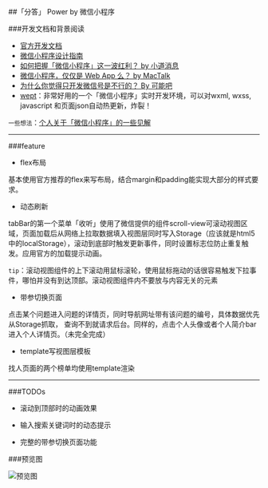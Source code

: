 ##「分答」 Power by 微信小程序


###开发文档和背景阅读

- [官方开发文档](https://mp.weixin.qq.com/debug/wxadoc/dev/)
- [微信小程序设计指南](https://mp.weixin.qq.com/debug/wxadoc/design/)
- [如何把握「微信小程序」这一波红利？ by 小道消息](http://mp.weixin.qq.com/s?src=3&timestamp=1476084572&ver=1&signature=9iql2gUC5J7Ore2nR-vE*H0gMx-FPnvh7tg-59H5QWMBRqIVFVSiJ*1d4P9Ynvx*jzG4x*-cw8VWd0zSXCy5JaC0Og6HZ0HOzPn0si-g2g-cdqwlcc46JxXsfUPfh5U5SjG6Jhwc2gHoN7hj4WkbQ-K-E-w0t6Hrb3YC-d7h*aw=)
- [微信小程序，仅仅是 Web App 么？ by MacTalk](http://mp.weixin.qq.com/s?src=3&timestamp=1476084683&ver=1&signature=rI*ApZSTzdk20BrHyMgaF9eKgT77oadaMtoePyV-BXJIoHrWVpbxGeRnuoYv5B3cIVH2BPb5vx-4WI3JCrZm1m32V17Hqs6W1k7i2xtrU*iDM5FIvOHPSNb1UBzlh6Dfec6G3W2zNN57OXEtYWB*V4ENdABAgw*p*lItuVWU9Hc=)
- [为什么你觉得只开发微信号是不行的？ By 可能吧](https://kenengba.com/post/3517.html)
- [wept](https://github.com/chemzqm/wept)：非常好用的一个「微信小程序」实时开发环境，可以对wxml, wxss, javascript 和页面json自动热更新，炸裂！

`一些想法`：[个人关于「微信小程序」的一些见解](http://elephstor.com/blog/390)

---

###feature

- flex布局

基本使用官方推荐的flex来写布局，结合margin和padding能实现大部分的样式要求。

- 动态刷新

tabBar的第一个菜单「收听」使用了微信提供的组件scroll-view可滚动视图区域，页面加载后从网络上拉取数据填入视图层同时写入Storage（应该就是html5中的localStorage），滚动到底部时触发更新事件，同时设置标志位防止重复触发。应用官方的加载提示动画。

`tip`：滚动视图组件的上下滚动用鼠标滚轮，使用鼠标拖动的话很容易触发下拉事件，哪怕并没有到达顶部。滚动视图组件内不要放与内容无关的元素

- 带参切换页面

点击某个问题进入问题的详情页，同时导航网址带有该问题的编号，具体数据优先从Storage抓取， 查询不到就请求后台。同样的，点击个人头像或者个人简介bar进入个人详情页。（未完全完成）

- template写视图层模板

找人页面的两个榜单均使用template渲染

---
###TODOs

- 滚动到顶部时的动画效果

- 输入搜索关键词时的动态提示

- 完整的带参切换页面功能

###预览图

![预览图](http://elephstor.com/wxdev/catch.gif)
